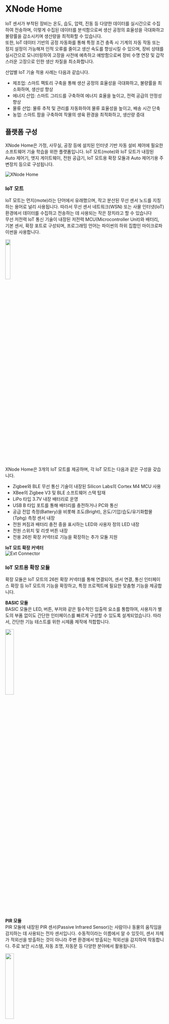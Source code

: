 # XNode Home
IoT 센서가 부착된 장비는 온도, 습도, 압력, 진동 등 다양한 데이터를 실시간으로 수집하여 전송하며, 이렇게 수집된 데이터를 분석함으로써 생산 공정의 효율성을 극대화하고 불량률을 감소시키며 생산량을 최적화할 수 있습니다.   
또한, IoT 데이터 기반의 공정 자동화를 통해 특정 조건 충족 시 기계의 자동 작동 또는 정지 설정이 가능해져 인적 오류를 줄이고 생산 속도를 향상시킬 수 있으며, 장비 상태를 실시간으로 모니터링하여 고장을 사전에 예측하고 예방함으로써 장비 수명 연장 및 갑작스러운 고장으로 인한 생산 차질을 최소화합니다.

산업별 IoT 기술 적용 사례는 다음과 같습니다.

- 제조업: 스마트 팩토리 구축을 통해 생산 공정의 효율성을 극대화하고, 불량률을 최소화하며, 생산성 향상
- 에너지 산업: 스마트 그리드를 구축하여 에너지 효율을 높이고, 전력 공급의 안정성 향상 
- 물류 산업: 물류 추적 및 관리를 자동화하여 물류 효율성을 높이고, 배송 시간 단축
- 농업: 스마트 팜을 구축하여 작물의 생육 환경을 최적화하고, 생산량 증대

## 플랫폼 구성
XNode Home은 가정, 사무실, 공장 등에 설치된 인터넷 기반 자동 설비 제어에 필요한 소프트웨어 기술 학습을 위한 플랫폼입니다. IoT 모트(mote)와 IoT 모트가 내장된 Auto 제어기, 엣지 게이트웨이, 전원 공급기, IoT 모트용 확장 모듈과 Auto 제어기용 주변장치 등으로 구성됩니다.  

![XNode Home](res/xnode_home.png)

### IoT 모트
IoT 모트는 먼지(mote)라는 단어에서 유래했으며, 작고 분산된 무선 센서 노드를 지칭하는 용어로 널리 사용됩니다. 따라서 무선 센서 네트워크(WSN) 또는 사물 인터넷(IoT) 환경에서 데이터를 수집하고 전송하는 데 사용되는 작은 장치라고 할 수 있습니다  
무선 저전력 IoT 통신 기술이 내장된 저전력 MCU(Microcontroller Unit)와 배터리, 기본 센서, 확장 포트로 구성되며, 프로그래밍 언어는 파이썬의 하위 집합인 마이크로파이썬을 사용합니다.

<img src="res/iot_mote.png" width=18%>

XNode Home은 3개의 IoT 모트를 제공하며, 각 IoT 모트는 다음과 같은 구성을 갖습니다.

- Zigbee와 BLE 무선 통신 기술이 내장된 Silicon Labs의 Cortex M4 MCU 사용
- XBee의 Zigbee V3 및 BLE 소프트웨어 스택 탑재
- LiPo 타입 3.7V 내장 배터리로 운영
- USB B 타입 포트를 통해 배터리를 충전하거나 PC와 통신
- 공급 전압 측정(Battery)을 비롯해 조도(Bright), 온도/기압/습도/유기화합물(Tphg) 측정 센서 내장
- 전원 켜짐과 배터리 충전 중을 표시하는 LED와 사용자 정의 LED 내장
- 전원 스위치 및 리셋 버튼 내장
- 전용 26핀 확장 커넥터로 기능을 확장하는 추가 모듈 지원

**IoT 모트 확장 커넥터**  
![Ext Connector](res/mote_ext_connect.png)

### IoT 모트용 확장 모듈
확장 모듈은 IoT 모트의 26핀 확장 커넥터를 통해 연결되어, 센서 연결, 통신 인터페이스 확장 등 IoT 모트의 기능을 확장하고, 특정 프로젝트에 필요한 맞춤형 기능을 제공합니다.

**BASIC 모듈**  
BASIC 모듈은 LED, 버튼, 부저와 같은 필수적인 입출력 요소를 통합하여, 사용자가 별도의 부품 없이도 간단한 인터페이스를 빠르게 구성할 수 있도록 설계되었습니다. 따라서, 간단한 기능 테스트를 위한 시제품 제작에 적합합니다.

<img src="res/ext_basic.png" width=23%>

**PIR 모듈**  
PIR 모듈에 내장된 PIR 센서(Passive Infrared Sensor)는 사람이나 동물의 움직임을 감지하는 데 사용되는 전자 센서입니다. 수동적이라는 이름에서 알 수 있듯이, 센서 자체가 적외선을 방출하는 것이 아니라 주변 환경에서 방출되는 적외선을 감지하여 작동합니다. 주로 보안 시스템, 자동 조명, 자동문 등 다양한 분야에서 활용됩니다.

<img src="res/ext_pir.png" width=23%>

**IRTHERMO 모듈**  
IRTHERMO 모듈에 내장된 적외선 온도 센서는 물체에서 방출되는 적외선 복사 에너지를 감지하여 온도를 측정하는 비접촉식 온도 센서입니다. 물체에 직접 접촉하지 않고 온도를 측정할 수 있기 때문에 다양한 산업 및 일상 생활에서 널리 사용됩니다.

<img src="res/ext_irthermo.png" width=23%>

**IMU 모듈**  
IMU 모듈에 내장된 관성 측정 장치(IMU: Inertial Measurement Unit)는 물체의 움직임과 방향을 측정하는 전자 장치입니다. 우리 주변의 스마트폰, 드론, 로봇, 자동차 내비게이션 시스템 등 다양한 곳에서 사용되고 있습니다. IMU 모듈은 가속도계, 자이로스코프, 지자기 센서(자력계)를 결합하여 3차원 공간에서의 움직임을 정밀하게 측정합니다.

<img src="res/ext_imu.png" width=23%>

**GPS 모듈**  
범지구 위치 결정 시스템(GPS: Global Positioning System)는 지구 궤도를 도는 여러 개의 위성을 이용하여 지구상의 위치를 정확하게 측정하는 위성 항법 시스템입니다. 미국 국방부에서 군사 목적으로 개발되었지만, 현재는 민간에서 내비게이션, 측량, 지도 제작, 시간 동기화 등 다양한 용도로 널리 사용되고 있습니다.  
GPS 모듈에 내장된 GPS 수신기는 최소 4개 이상의 GPS 위성으로부터 신호를 받아 자신의 위치를 계산합니다. 각 위성은 고유의 신호와 함께 신호를 보낸 시간 정보를 포함하여 전파를 송신합니다. 수신기는 각 위성에서 보낸 신호가 도달하는 시간 차이를 측정하여 각 위성과의 거리를 계산합니다.   
이때 삼변 측량(Trilateration)이라는 수학적 원리가 사용됩니다. 3개의 위성과의 거리를 알면 2차원 평면에서의 위치를 결정할 수 있고, 4개의 위성과의 거리를 알면 3차원 공간에서의 위치(위도, 경도, 고도)를 정확하게 결정할 수 있습니다.

<img src="res/ext_gps.png" width=23%>

### Auto 제어기
Auto 제어기는 릴레이, PWM 컨트롤러, IO 포트를 통해 산업 현장의 다양한 장치를 제어할 수 있습니다. 릴레이를 이용하여 12V 조명이나 환풍기를 켜고 끌 수 있으며, PWM 컨트롤러로는 12V 조명의 밝기나 DC 모터의 속도를 정밀하게 조절할 수 있습니다. 또한, IO 포트를 통해 3.3V 스위치, 가스 누설 감지 센서 등을 연결하여 다양한 상황을 감지하고 대응할 수 있습니다. 
Auto 제어기의 두뇌에 해당하는 IoT 모트는 배터리 대신 외부 전원을 사용하므로 전원 관리가 용이하며, 필요시 리셋 버튼을 통해 시스템을 재시작할 수 있습니다.

<img src="res/auto_ctrl.png" width=40%>

다음은 Auto 제어기에서 IoT 모트를 제외한 추가 구성입니다.

- IoT 모트의 IO 라인과 전원으로 구성된 디지털 IO 터미널 블록 제공
- 전원을 사용하는 ON-OFF 형태의 외부 장치(조명, 환기팬 등)를 연결할 수 있도록 공용 접점(Common)과 A접점(normmal open)으로 구성된 3개 채널 릴레이 터미널 블록 제공
- PWM 컨트롤러에 연결하여 최대 2kHz 주파수의 12V PWM 신호를 출력할 수 있는 4개 채널 PWM 터미널 블록 제공
- 12V DC 전원으로 운영

**터미널 블록**  
단자대 또는 단자판으로도 불리는 터미널 블록은 전기 회로에서 전선들을 연결하기 위한 모듈식 연결 장치입니다. 간단히 말해, 여러 전선을 안전하고 깔끔하게 연결할 수 있도록 해주는 부품입니다. 특히 산업 현장이나 제어 패널 등에서 배선을 정리하고 유지 보수를 용이하게 하기 위해 널리 사용됩니다. 

<img src="res/term_block.png" width=30%>

터미널 블록은 크게 다음과 같은 부분으로 구성됩니다.

- 절연체 (Insulating Body/Housing): 플라스틱(나일론, 폴리카보네이트 등) 또는 세라믹과 같은 절연 재료로 만들어진 몸체. 전기적 안전을 확보하고 단자들을 고정하는 역할 함
- 도체 (Conductor/Terminal): 금속(구리, 황동 등)으로 만들어진 부분으로, 전선과 연결되어 전류 전달
- 클램핑 부품 (Clamping Mechanism): 전선을 도체에 단단히 고정하는 부분. 나사, 스프링, 레버 등의 형태로 제공

**Auto 제어기 터미널 블록**  
Auto 제어기에는 PCB에 견고하게 고정된 나사식 터미널 블록이 장착되어 있습니다. 이 터미널 블록은 전선과 제어기 간의 안정적인 연결을 제공합니다. 전선을 연결할 때는 먼저 전선의 피복을 적절히 벗긴 후, 각 단자에 삽입합니다. 이후 일자 드라이버를 사용하여 단자의 나사를 시계 방향으로 돌려 조여 전선을 단단히 고정합니다.

Auto 제어기의 PWM 채널, 릴레이 채널, 그리고 사용자가 용도에 맞게 설정할 수 있는 디지털 IO 핀들이 터미널 블록을 통해 외부로 연결됩니다. 따라서 사용자는 터미널 블록의 각 단자에 필요한 전선을 연결함으로써 다양한 외부 장치와 편리하게 연결하고 제어할 수 있습니다.

![Terminal Block](res/auto_term_block.png)

디지털 IO 터미널 블록의 단자 구성은 다음과 같습니다.

- P18 단자: 내부에 전압 분배 저항이 연결되어 있어, 12V Active Hight 신호(입력이 없으면 LOW, 입력이 있으면 HIGH)를 출력하는 입력 장치 연결
- P18 단자: 내부에 풀업(Pull-Up) 저항이 연결되어 있어, Active Low 신호(입력이 없으면 HIGH, 입력이 있으면 LOW)를 출력하는 입력 장치 연결
- P8, P23 단자: 3V3에서 동작하는 입출력 장치 연결
  - 스위치의 2가닥 제어선 중 한쪽을 3V3 전원 단자에 연결하고, 다른 한쪽을 P8 또는 P23 단자에 연결하면 스위치를 누를 때마다 P8 또는 P23은 HIGH 레벨이 됨
- 3V3, 5V, 12V, GND으로 구성된 전원 단자도 함께 제공함
  - 전원선을 잘못 연결할 경우 **장비가 파손될 수 있으므로** 각별히 주의 

다음은 릴레이 터미널 블록 단자 구성입니다.

- 2.54mm 2핀 점퍼 쇼트 커넥터를 통해 해당 채널의 공용 접점 단자(이하 C 단자)에 내부 전원 연결 설정
  - 12V 또는 5V 전원을 공급하거나 공급하지 않음
- 제품 출고 시 1번 채널의 C 단자는 전원에 연결되어 있지 않지만, **2번과 3번 채널의 C 단자는 내부적으로 12V 전원이 연결되어 있음**

다음은 PWMM 터미널 블록의 단자 구성입니다.

- 2.54mm 2핀 점퍼 쇼트 커넥터를 통해 모든 PWM 채널의 최대 전압 선택
  - 12V 또는 5V 출력 전원 중 선택
- 제품 출고 시 최대 출력 전압은 12V
- 12V 전원 및 GND 단자도 함께 제공함


### Auto 제어기용 주변장치
XNode Home에는 가정이나 빌딩, 공장 자동화에 사용되는 환기팬이나 조명, 도어락, 가스 밸브 차단기, 가스 누설 감지기 등이 포함되어 있으며, 이들은 목적에 따라 Auto 제어기의 릴레이나 PWM 컨트롤러, IO 포트에 대응하는 터미널 단자에 연결해 사용합니다.

**환기팬**  
환기팬으은 단방향으로 회전하는 12V DC 모터가 내장되어 있으며, 검은색 선은 GND 단자, 빨간색 선은 릴레이 또는 PWM 채널 단자에 연결해 사용합니다. 이때 ON-OFF 제어가 필요하면 빨간색 선을 **릴레이 2번 또는 3번 채널 NO 단자**에 연결하고, 가변 속도 제어가 필요하면 PWM 채널 단자에 연결하면 됩니다.

<img src="res/auto_fan.png" width=20%>

**조명**  
고휘도 LED로 구성된 조명은 환기팬과 같이 검은색 선은 GND 단자, 빨간색 선은 릴레이 또는 PWM 채널 단자에 연결해 사용합니다. 빨간색 선은 ON-OFF 제어를 수행할 때는 **릴레이 2번 또는 3번 채널 NO 단자**에 연결하고, 가변 밝기 제어가 필요하면 PWM 채널 단자에 연결합니다.

<img src="res/auto_lamp.png" width=20%>

**도어락**  
도어락은 기계식과 디지털식으로 나눠지는데, XNode Home에서 채택한 디지털 도어락은 외부 장치와 내부 장치로 구성됩니다. 외부 장치는 번호 입력부와 카드 인식부 등으로, 내부 장치는 모터, 구동부, 잠금쇠, 제어 회로, 수동 개폐 장치 등으로 구성됩니다.  
제어는 내장 장치에 건전지를 채워 넣고 2가닥의 신호선을 각각 릴레이 1번 채널 C와 NO 단자에 연결해 사용합니다.  

<img src="res/auto_doorlock.png" width=30%>

**가스 밸브 차단기**  
가스 밸브 차단기(또는 가스 안전 차단기)는 가스 누출로 인한 화재나 폭발 사고를 예방하기 위해 가스 밸브를 자동으로 차단하는 장치입니다. 특히 가스레인지 사용 중 깜빡 잊고 밸브를 잠그지 않았을 경우 발생할 수 있는 사고를 막아주는 중요한 안전 장치입니다.  
양방향으로 회전하는 12V DC 모터가 토크가 높은 기어와 함께 장착되어 있으며, 검은색 선과 빨간색 선을 각각 PWM 채널 2개 단자에 연결해 사용합니다.

<img src="res/auto_gas_breaker.png" width=10%>

**가스 누설 감지기**  
가스 누설 감지기는 공기 중의 가스 농도를 실시간으로 감지하여 누출 여부를 알려주는 장치입니다. 가스 누출은 화재, 폭발, 인체 질식 등 심각한 사고를 초래할 수 있으므로, 가정 및 산업 현장에서 필수적인 안전 장비로 자리 잡았습니다.  
감지기 내부에는 가스에 반응하는 센서가 내장되어 있으며, 이 센서는 특정 가스에 노출될 경우 전기 전도도나 저항 등의 전기적 특성이 변화하는 원리를 이용합니다. 이러한 변화를 감지 회로가 감지하여 경보를 발생시키거나 외부 제어 장치로 신호를 전송합니다.  
XNode Home에 포함된 감지기는 가스 누출이 감지되면, 연결된 신호선을 통해 12V DC High 신호를 출력(ActiveHigh)합니다. 이 신호는 IO 터미널의 P18과 같은 디지털 입력 단자에 연결해 사용합니다.

<img src="res/auto_gas_detector.png" width=10%>

### 엣지 게이트웨이
엣지 게이트웨이는 Zigbee 기반의 IoT 기기(예: IoT 모트, Auto 제어기)와 인터넷 간의 통신을 중계하는 역할을 하는 소형 컴퓨터입니다. Wi-Fi 또는 이더넷 연결을 통해 인터넷에 접속하며, 여러 대의 IoT 기기를 동시에 관리할 수 있습니다.  
NVIDA의 Jetson nano 플랫폼에서 Ubuntu 리눅스로 운영되며, 오픈 MQTT(Message Queuing Telemetry Transport) 브로커인 모스키토(Mosquitto)가 내장되어 있습니다. 

<img src="res/edge.png" width=40%>

### 전원 공급기
전원 공급기는 12V DC 입력을 받아 최대 3개의 12V DC 출력으로 분배합니다. 이를 통해 여러 대의 Auto 제어기 및 엣지 게이트웨이에 안정적인 전원 공급이 가능합니다. 또한, Auto 제어기와 동일하게 IoT 모트와 터미널 IO 블록을 내장하고 있어 필요에 따라 주변 장치를 추가로 연결할 수 있습니다.  
전원 공급기에 포함된 2x16 텍스트 LCD에는 실시간으로 현재 전력 공급 상태를 표시합니다.

<img src="res/power_ctrl.png" width=40%>

### USB 허브 
USB 허브는 여러 대의 IoT 모트와 Auto 제어기를 하나의 PC에 연결하여 다중 장치 통신 환경을 구축하는 데 사용됩니다. PC는 USB를 통해 연결된 IoT 모트를 가상 COM 포트(가상 시리얼 장치)로 인식하며, 각 COM 포트 번호를 통해 장치를 구분합니다.

<img src="res/usb_hub.png" width=20%>

## 실습 환경
본 문서에서는 IoT 모트와 IoT 모트가 내장된 Auto 제어기를 '실습 장비'로 통칭합니다. 실습을 시작하려면 실습 장비에 전원을 공급한 후 PC와 USB 케이블로 연결해야 합니다. 연결이 완료되면 PC는 실습 장비와의 통신을 위한 가상 시리얼 포트를 자동으로 생성합니다. 이후, 실습 장비에서 실행될 마이크로파이썬 코드와 PC에서 실행되며 실습 장비와 시리얼 통신으로 협업하는 파이썬 코드를 작성해야 합니다. 이 두 가지 코드를 작성하기 위해 [101 개발환경]에서 소개된 개발 환경을 구성합니다. 마지막으로, 작성된 마이크로파이썬 코드를 실습 장비에 배포하고 실행하는 데는 오픈 소스 도구인 xnode를 활용합니다.

[101 개발환경]:https://github.com/PlanXStudio/meister/blob/main/common/101_개발환경.md


실습장비(마이크로파이썬, xnode 라이브러리) <-----시리얼통신------> PC (VSCode, 파이썬 SDK, xnode 툴 등)

### XNode 모트
- 한 개의 XNode 모트 사용
  - XNode 모트의 Micro B 포트와 PC의 USB A 포토를 USB 케이블로 연결
    - 만약 PC에 Type C 포트만 제공하면 Type C to USB A 변환기를 별도 준비해야 함
  - PC에서 XNode 모트의 시리얼 포트 확인 
- 여러 개의 XNode 모트 사용
  - 5V USB 허브용 전원 어댑터를 USB 허브에 연결한 후 전용 케이블로 PC(USB 3.0 A 포트)와 USB 허브(USB 3.0 MicroB 포트) 연결.
    - USB 허브의 USB A 포트에 여러 개의 XNode 모트 연결  
  - PC에서 여러 Auto 제어기의 시리얼 포트 확인
    - XNode 모트를 하나씩 연결하면서 확인할 것

### Auto 제어기 
- 한 개의 Auto 제어기 사용
  - 12V DC 전원 입력을 Auto 제어기 전원 포트에 연결
  - Auto 제어기의 Micro B 포트와 PC의 USB A 포토를 USB 케이블로 연결
    - 만약 PC에 Type C 포트만 제공하면 Type C to USB A 변환기를 별도 준비해야 함
  - PC에서 Auto 제어기의 시리얼 포트 확인 
- 여러 개의 Auto 제어기 사용
  - 5V USB 허브용 전원 어댑터를 USB 허브에 연결한 후 전용 케이블로 PC(USB 3.0 A 포트)와 USB 허브(USB 3.0 MicroB 포트) 연결.
    - USB 허브의 USB A 포트에 여러 개의 Auto 제어기 연결  
  - 12V DC 전원 입력을 전공 공급기에 연결한 후 전용 케이블을 각각의 Auto 제어기 전원 포트에 연결
  - PC에서 여러 Auto 제어기의 시리얼 포트 확인
    - Auto 제어기를 하나씩 연결하면서 확인할 것

### 개발 툴 설치
xnode와 micropython-magic을 비롯해 실습에 필요한 툴 설치.

**xnode**
xnode는 실습장치 초기화를 비롯해 PC에서 작성한 마이크로파이썬 파일을 실습장치로 전송해 실행하거, 실행 중인 프로그램과 시리얼 통신을 수행하며, 실습장치의 파일 관리 같은 부가 기능 수행.  

```sh
pip install -U xnode
pip install -U genlib s2u quat3d smon
```

**micropython-magic** 
micropython-magic은 주피터 노트북 환경에서 실시간으로 마이크로파이썬 코드를 셀 단위로 실습장치로 전송해 실행해 줌.
주로 실습장비를 테스트하거나 특정 함수나 클래스의 사용법을 익힐 때 사용

```sh
pip install -U micropython-magic
```

## 시작하기
실습장비를 PC에 연결한 후 VSCode와 xnote 툴을 이용해 실습 진행

1. scan 명령으로 PC에 연결된 실습장비의 시리얼 포트 확인
   > - **실습 장비가 바뀔 때마다 확인**할 것! (com4로 가정)
```sh
xnode scan
```

- 만약 시리얼 포트가 여러개 출력되면 다음과 같이 장치 관리자를 실행한 후 **포트(COM & LPT) > USB Serial PortI(COMx)** 확인
```
devmgmt.msc 
```

2. init 명령으로 처음 사용하는 실습장비 초기화(포맷 및 전용 라이브러리 설치)
   > 해당 장비당 한 번만 수행하며,약 2분정도 소요됨
```sh
xnode --sport com4 init
```

3. ls 명령으로 전용 라이브러리(xnode/pop) 설치 확인
   > /flash/lib 경로에 라이브러리 위치  
```sh
xnode --sport com4 ls /flash/lib/xnode/pop
```

4. VSCode에서 새 파이썬 파일(my.py)을 만든 후 코드 작성
   > PC에서 계산 가능한 식을 시리얼 통신으로 실습장비에 전달하면 실습장비는 이를 계산한 결과를 다시 PC로 전송 
```python
def setup():
    print("Start...")

def loop():
    exp = input("> ")
    try:
        ret = eval(exp)
        print(ret)
    except:
        print("Syntax Error")

if __name__ == "__main__":
    setup()
    while True:
        loop()
```

- 마이크로파이썬에서 input()은 시리얼로부터 문자열 데이터 읽기, print()는 출력할 문자열을 시리얼로 전송

5. 작성한 코드는 run 명령으로 실습장비에 전송해 실행
   > xnode 툴이 실습장비와 시리얼 통신 수행.  
   >> 사용자가 PC 터미널에서 입력한 문자열을 실습장비로 전송하고, 실습장비가 전송한 문자열을 읽어 화면에 표시

```sh
xnode --sport com4 run my.py
```
- 프로그램이 무한 루프일 때 터미널에서 Ctrl+c를 누르면 xnode 툴은 종료하지만, 프로그램은 계속 실행됨.
  - 실습장비의 리셋 버튼을 누르면, 실행 중인 프로그램 강제 종료

6. run과 함께 -ni(또는 -in)을 사용하면 에코 기능이 꺼지므로 입력 문자가 중복 출력되지 않음
```sh
xnode --sport com4 run -ni my.py
```

7. run과 함께 -n을 사용하면 파이썬 코드를 실습장비에서 실행한 후 바로 xnode 툴 종료
```sh
xnode --sport com4 run -n my.py
```

8. xnode 툴 대신 PuTTY와 같은 시리얼 응용프로그램 사용
   > 앞서 실행한 프로그램 테스트 진행
```py
winget install PuTTY.PuTTY
```
- [주의] **xnode 툴과 putty는 동시에 실행할 수 없으므로** 반드시 xnode 툴은 종료 상태여야 함
- 설치가 완료되면 putty를 실행한 후 다음과 같이 설정
  - Connection type: Serial
  - Serial line: COMx,
  - Speed는 115200
  - Open 버튼 클릭

9. put 명령으로 PC에서 작성한 my.py를 main.py란 이름으로 바꿔 실습장비에 옮기기
   > 실습장비에 전원이 공급(또는 리셋)되면, /flash 폴더에 main.py가 있는지 검사 후 있으면 자동으로 실행

```sh
xnode --sport com4 put my.py /flash/main.py
xnode --sport com4 ls /flash
```  

- 앞서 설치한 PuTTY로 결과 확인

10. 실습장치의 파일시스템에 위치한 파일을 rm 명령으로 삭제하기
    > 앞서 옮긴 /flash/main.py 삭제
```sh
xnode --sport com4 rm /flash/main.py
xnode --sport com4 ls /flash
```
